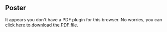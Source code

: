 ## Poster

<object data="./Poster.pdf" type="application/pdf" width="700px" height="500px">
    <p>It appears you don't have a PDF plugin for this browser. No worries, you can <a href="./Poster.pdf">click here to download the PDF file.</a></p>
</object>
